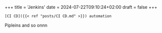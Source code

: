 +++
title = 'Jenkins'
date = 2024-07-22T09:10:24+02:00
draft = false
+++

    [CI CD]({{< ref "posts/CI CD.md" >}}) automation 
Pipleins and so onnn
